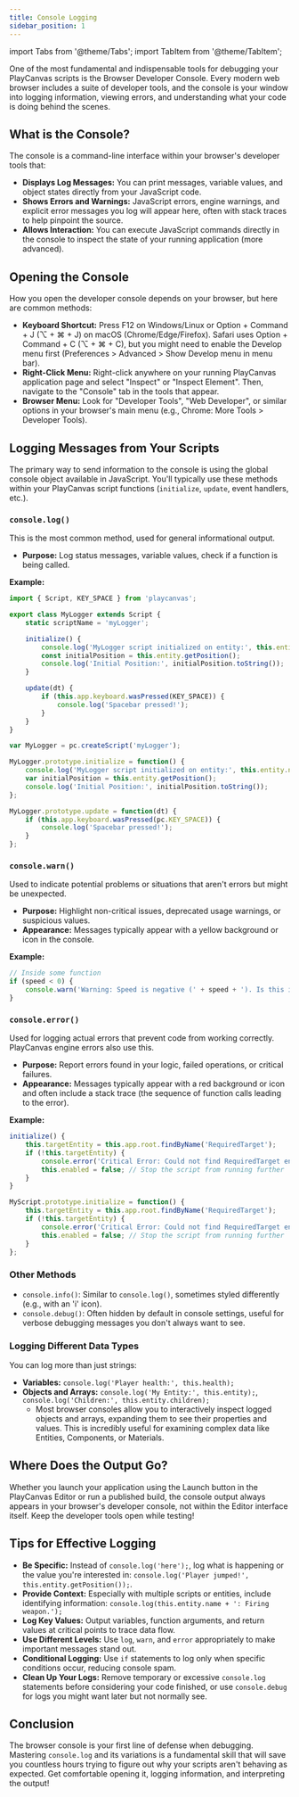 ```yaml
---
title: Console Logging
sidebar_position: 1
---
```


import Tabs from '@theme/Tabs';
import TabItem from '@theme/TabItem';

One of the most fundamental and indispensable tools for debugging your PlayCanvas scripts is the Browser Developer Console. Every modern web browser includes a suite of developer tools, and the console is your window into logging information, viewing errors, and understanding what your code is doing behind the scenes.

## What is the Console?

The console is a command-line interface within your browser's developer tools that:

* **Displays Log Messages:** You can print messages, variable values, and object states directly from your JavaScript code.
* **Shows Errors and Warnings:** JavaScript errors, engine warnings, and explicit error messages you log will appear here, often with stack traces to help pinpoint the source.
* **Allows Interaction:** You can execute JavaScript commands directly in the console to inspect the state of your running application (more advanced).

## Opening the Console

How you open the developer console depends on your browser, but here are common methods:

* **Keyboard Shortcut:** Press F12 on Windows/Linux or Option + Command + J (⌥ + ⌘ + J) on macOS (Chrome/Edge/Firefox). Safari uses Option + Command + C (⌥ + ⌘ + C), but you might need to enable the Develop menu first (Preferences > Advanced > Show Develop menu in menu bar).
* **Right-Click Menu:** Right-click anywhere on your running PlayCanvas application page and select "Inspect" or "Inspect Element". Then, navigate to the "Console" tab in the tools that appear.
* **Browser Menu:** Look for "Developer Tools", "Web Developer", or similar options in your browser's main menu (e.g., Chrome: More Tools > Developer Tools).

## Logging Messages from Your Scripts

The primary way to send information to the console is using the global console object available in JavaScript. You'll typically use these methods within your PlayCanvas script functions (`initialize`, `update`, event handlers, etc.).

### `console.log()`

This is the most common method, used for general informational output.

* **Purpose:** Log status messages, variable values, check if a function is being called.

**Example:**

<Tabs>
<TabItem value="esm" label="ESM">

```javascript
import { Script, KEY_SPACE } from 'playcanvas';

export class MyLogger extends Script {
    static scriptName = 'myLogger';

    initialize() {
        console.log('MyLogger script initialized on entity:', this.entity.name);
        const initialPosition = this.entity.getPosition();
        console.log('Initial Position:', initialPosition.toString());
    }

    update(dt) {
        if (this.app.keyboard.wasPressed(KEY_SPACE)) {
            console.log('Spacebar pressed!');
        }
    }
}
```

</TabItem>
<TabItem value="classic" label="Classic">

```javascript
var MyLogger = pc.createScript('myLogger');

MyLogger.prototype.initialize = function() {
    console.log('MyLogger script initialized on entity:', this.entity.name);
    var initialPosition = this.entity.getPosition();
    console.log('Initial Position:', initialPosition.toString());
};

MyLogger.prototype.update = function(dt) {
    if (this.app.keyboard.wasPressed(pc.KEY_SPACE)) {
        console.log('Spacebar pressed!');
    }
};
```

</TabItem>
</Tabs>

### `console.warn()`

Used to indicate potential problems or situations that aren't errors but might be unexpected.

* **Purpose:** Highlight non-critical issues, deprecated usage warnings, or suspicious values.
* **Appearance:** Messages typically appear with a yellow background or icon in the console.

**Example:**

```javascript
// Inside some function
if (speed < 0) {
    console.warn('Warning: Speed is negative (' + speed + '). Is this intentional?');
}
```

### `console.error()`

Used for logging actual errors that prevent code from working correctly. PlayCanvas engine errors also use this.

* **Purpose:** Report errors found in your logic, failed operations, or critical failures.
* **Appearance:** Messages typically appear with a red background or icon and often include a stack trace (the sequence of function calls leading to the error).

**Example:**

<Tabs>
<TabItem value="esm" label="ESM">

```javascript
initialize() {
    this.targetEntity = this.app.root.findByName('RequiredTarget');
    if (!this.targetEntity) {
        console.error('Critical Error: Could not find RequiredTarget entity! Disabling script.', this.entity.name);
        this.enabled = false; // Stop the script from running further
    }
}
```

</TabItem>
<TabItem value="classic" label="Classic">

```javascript
MyScript.prototype.initialize = function() {
    this.targetEntity = this.app.root.findByName('RequiredTarget');
    if (!this.targetEntity) {
        console.error('Critical Error: Could not find RequiredTarget entity! Disabling script.', this.entity.name);
        this.enabled = false; // Stop the script from running further
    }
};
```

</TabItem>
</Tabs>

### Other Methods

* `console.info()`: Similar to `console.log()`, sometimes styled differently (e.g., with an 'i' icon).
* `console.debug()`: Often hidden by default in console settings, useful for verbose debugging messages you don't always want to see.

### Logging Different Data Types

You can log more than just strings:

* **Variables:** `console.log('Player health:', this.health);`
* **Objects and Arrays:** `console.log('My Entity:', this.entity);`, `console.log('Children:', this.entity.children);`
    * Most browser consoles allow you to interactively inspect logged objects and arrays, expanding them to see their properties and values. This is incredibly useful for examining complex data like Entities, Components, or Materials.

## Where Does the Output Go?

Whether you launch your application using the Launch button in the PlayCanvas Editor or run a published build, the console output always appears in your browser's developer console, not within the Editor interface itself. Keep the developer tools open while testing!

## Tips for Effective Logging

* **Be Specific:** Instead of `console.log('here');`, log what is happening or the value you're interested in: `console.log('Player jumped!', this.entity.getPosition());`.
* **Provide Context:** Especially with multiple scripts or entities, include identifying information: `console.log(this.entity.name + ': Firing weapon.');`
* **Log Key Values:** Output variables, function arguments, and return values at critical points to trace data flow.
* **Use Different Levels:** Use `log`, `warn`, and `error` appropriately to make important messages stand out.
* **Conditional Logging:** Use `if` statements to log only when specific conditions occur, reducing console spam.
* **Clean Up Your Logs:** Remove temporary or excessive `console.log` statements before considering your code finished, or use `console.debug` for logs you might want later but not normally see.

## Conclusion

The browser console is your first line of defense when debugging. Mastering `console.log` and its variations is a fundamental skill that will save you countless hours trying to figure out why your scripts aren't behaving as expected. Get comfortable opening it, logging information, and interpreting the output!
